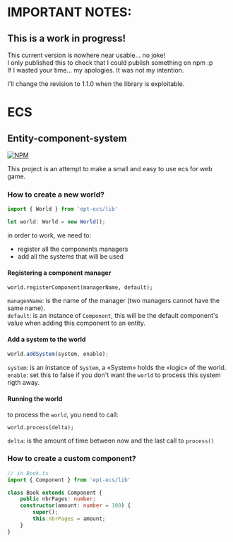 # IMPORTANT NOTES:
## This is a work in progress!
This current version is nowhere near usable… no joke!  
I only published this to check that I could publish something on npm :p  
If I wasted your time… my apologies. It was not my intention.  

I'll change the revision to 1.1.0 when the library is exploitable. 

# ECS
## Entity-component-system
[![NPM](https://nodei.co/npm/ept-ecs.png?compact=true)](https://npmjs.org/package/ept-ecs)

This project is an attempt to make a small and easy to use ecs for web game.

### How to create a new world?
``` typescript
import { World } from 'ept-ecs/lib'

let world: World = new World();
```

in order to work, we need to:
- register all the components managers
- add all the systems that will be used

#### Registering a component manager
``` typescrit
world.registerComponent(managerName, default);
```
`managenName`: is the name of the manager (two managers cannot have the same name).  
`default`: is an instance of `Component`, this will be the default component's value when adding this component to an entity. 

#### Add a system to the world
``` typescript
world.addSystem(system, enable);
```
`system`: is an instance of `System`, a «System» holds the «logic» of the world.  
`enable`: set this to false if you don't want the `world` to process this system rigth away.  

#### Running the world
to process the `world`, you need to call:
```
world.process(delta);
```
`delta`: is the amount of time between now and the last call to `process()`

### How to create a custom component?
``` typescript
// in Book.ts
import { Component } from 'ept-ecs/lib'

class Book extends Component {
    public nbrPages: number;
    constructor(amount: number = 100) {
        super();
        this.nbrPages = amount;
    }
}
```
